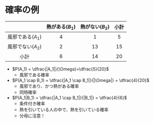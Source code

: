 # 確率の例

||熱がある($B_1$)|熱がない($B_2$)|小計|
|:--:|:--:|:--:|:--:|
|風邪である($A_1$)|4|1|5|
|風邪でない($A_2$)|2|13|15|
|小計|6|14|20|

- $P(A_1) = \dfrac{|A_1|}{\Omega}=\dfrac{5}{20}$
  - 風邪である確率
- $P(A_1 \cap B_1) = \dfrac{|A_1 \cap B_1|}{|\Omega|} = \dfrac{4}{20}$
  - 風邪であり、かつ熱がある確率
  - 同時確率
- $P(A_1|B_1) = \dfrac{|A_1 \cap B_1|}{|B_1|} = \dfrac{4}{6}$
  - 条件付き確率
  - 熱を引いている人の中で、熱を引いている確率
  - 分母に注意！
